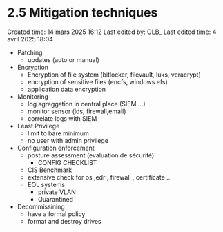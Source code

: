# 2.5 Mitigation techniques

Created time: 14 mars 2025 16:12
Last edited by: OLB_
Last edited time: 4 avril 2025 18:04

- Patching
    - updates (auto or manual)
- Encryption
    - Encryption of file system (bitlocker, filevault, luks, veracrypt)
    - encryption of sensitive files (encfs, windows efs)
    - application data encryption
- Monitoring
    - log agreggation in central place (SIEM …)
    - monitor sensor (ids, firewall,email)
    - correlate logs with SIEM
- Least Privilege
    - limit to bare minimum
    - no user with admin privilege
- Configuration enforcement
    - posture assessment (evaluation de sécurité)
        - CONFIG CHECKLIST
    - CIS Benchmark
    - extensive check for os ,edr , firewall , certificate …
    - EOL systems
        - private VLAN
        - Quarantined
- Decommissining
    - have a formal policy
    - format and destroy drives